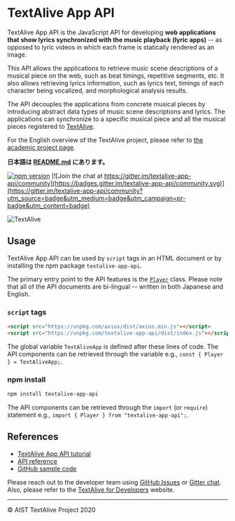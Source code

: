 # TextAlive App API

TextAlive App API is the JavaScript API for developing **web applications that show lyrics synchronized with the music playback (lyric apps)** -- as opposed to lyric videos in which each frame is statically rendered as an image.

This API allows the applications to retrieve music scene descriptions of a musical piece on the web, such as beat timings, repetitive segments, etc. It also allows retrieving lyrics information, such as lyrics text, timings of each character being vocalized, and morphological analysis results.

The API decouples the applications from concrete musical pieces by introducing abstract data types of music scene descriptions and lyrics. The applications can synchronize to a specific musical piece and all the musical pieces registered to [TextAlive](https://textalive.jp).

For the English overview of the TextAlive project, please refer to [the academic project page](https://junkato.jp/textalive/).

**日本語は [README.md](https://github.com/TextAliveJp/textalive-app-api/blob/master/README.md) にあります。**

[![npm version](https://img.shields.io/npm/v/textalive-app-api)](https://www.npmjs.com/package/textalive-app-api) [![Join the chat at https://gitter.im/textalive-app-api/community](https://badges.gitter.im/textalive-app-api/community.svg)](https://gitter.im/textalive-app-api/community?utm_source=badge&utm_medium=badge&utm_campaign=pr-badge&utm_content=badge)

![TextAlive](https://i.gyazo.com/thumb/1000/5301e6f642d255c5cfff98e049b6d1f3-png.png)

## Usage

TextAlive App API can be used by `script` tags in an HTML document or by installing the npm package `textalive-app-api`.

The primary entry point to the API features is the [`Player`](https://developer.textalive.jp/packages/textalive-app-api/classes/player.html) class. Please note that all of the API documents are bi-lingual -- written in both Japanese and English.

### `script` tags

```html
<script src="https://unpkg.com/axios/dist/axios.min.js"></script>
<script src="https://unpkg.com/textalive-app-api/dist/index.js"></script>
```

The global variable `TextAliveApp` is defined after these lines of code. The API components can be retrieved through the variable e.g., `const { Player } = TextAliveApp;`.

### npm install

```sh
npm install textalive-app-api
```

The API components can be retrieved through the `import` (or `require`) statement e.g., `import { Player } from "textalive-app-api";`.

## References

- [TextAlive App API tutorial](https://developer.textalive.jp/app)
- [API reference](https://developer.textalive.jp/packages/textalive-app-api)
- [GitHub sample code](https://github.com/TextAliveJp)

Please reach out to the developer team using [GitHub Issues](https://github.com/TextAliveJp/textalive-app-api/issues?q=is%3Aissue) or [Gitter chat](https://gitter.im/textalive-app-api/community). Also, please refer to the [TextAlive for Developers](https://developer.textalive.jp) website.

---

&copy; AIST TextAlive Project 2020
